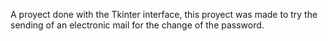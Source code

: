 A proyect done with the Tkinter interface, this proyect was made to try the sending of an electronic mail for the change of the password.
